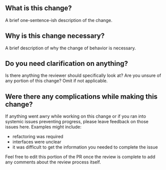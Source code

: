 ## What is this change?

A brief one-sentence-ish description of the change.


## Why is this change necessary?

A brief description of why the change of behavior is necessary.


## Do you need clarification on anything?

Is there anything the reviewer should specifically look at? Are you unsure of any portion of this change? Omit if not applicable.


## Were there any complications while making this change?

If anything went awry while working on this change or if you ran into systemic issues preventing progress, please leave feedback on those issues here. Examples might include: 

- refactoring was required 
- interfaces were unclear
- it was difficult to get the information you needed to complete the issue

Feel free to edit this portion of the PR once the review is complete to add any comments about the review process itself.